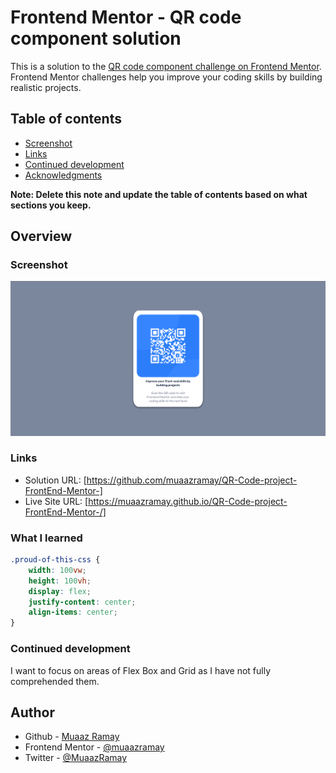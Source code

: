 # Frontend Mentor - QR code component solution

This is a solution to the [QR code component challenge on Frontend Mentor](https://www.frontendmentor.io/challenges/qr-code-component-iux_sIO_H). Frontend Mentor challenges help you improve your coding skills by building realistic projects. 

## Table of contents


  - [Screenshot](#screenshot)
  - [Links](#links)
  - [Continued development](#continued-development)
  - [Acknowledgments](#acknowledgments)

**Note: Delete this note and update the table of contents based on what sections you keep.**

## Overview

### Screenshot

![](./images/Screenshot%20of%20result.png)

### Links

- Solution URL: [https://github.com/muaazramay/QR-Code-project-FrontEnd-Mentor-]
- Live Site URL: [https://muaazramay.github.io/QR-Code-project-FrontEnd-Mentor-/]

### What I learned


```css
.proud-of-this-css {
    width: 100vw;
    height: 100vh;
    display: flex;
    justify-content: center;
    align-items: center;
}
```

### Continued development

I want to focus on areas of Flex Box and Grid as I have not fully comprehended them.

## Author

- Github - [Muaaz Ramay](https://github.com/muaazramay)
- Frontend Mentor - [@muaazramay](https://www.frontendmentor.io/profile/muaazramay)
- Twitter - [@MuaazRamay](https://www.twitter.com/MuaazRamay)
